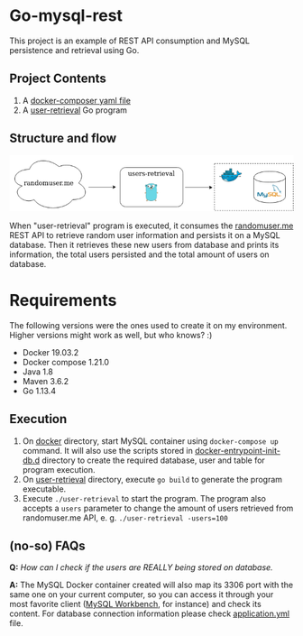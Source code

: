 # Go-mysql-rest

This project is an example of REST API consumption and MySQL persistence and retrieval using Go.

## Project Contents
1. A [docker-composer yaml file](docker/docker-compose.yml)
2. A [user-retrieval](users-retrieval/usersretrieval.go) Go program

## Structure and flow
![project structure](docs/structure.png)

When "user-retrieval" program is executed, it consumes the [randomuser.me](http://randomuser.me) REST API to retrieve random user information and persists it on a MySQL database. Then it retrieves these new users from database and prints its information, the total users persisted and the total amount of users on database.

# Requirements
The following versions were the ones used to create it on my environment. Higher versions might work as well, but who knows? :)
- Docker 19.03.2
- Docker compose 1.21.0
- Java 1.8
- Maven 3.6.2
- Go 1.13.4

## Execution

1. On [docker](docker/) directory, start MySQL container using `docker-compose up` command. It will also use the scripts stored in [docker-entrypoint-init-db.d](docker/mysql/docker-entrypoint-init-db.d) directory to create the required database, user and table for program execution.
2. On [user-retrieval](user-retrieval/) directory, execute `go build` to generate the program executable.
3. Execute `./user-retrieval` to start the program. The program also accepts a `users` parameter to change the amount of users retrieved from randomuser.me API, e. g. `./user-retrieval -users=100`

## (no-so) FAQs

**Q:** _How can I check if the users are REALLY being stored on database._

**A:** The MySQL Docker container created will also map its 3306 port with the same one on your current computer, so you can access it through your most favorite client ([MySQL Workbench](https://www.mysql.com/products/workbench/), for instance) and check its content. For database connection information please check [application.yml](users-retrieval/config/application.yml) file.
